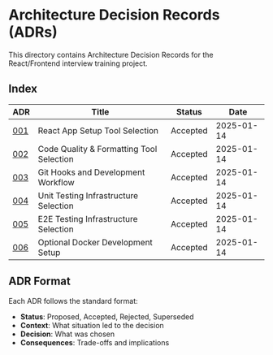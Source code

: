 # Architecture Decision Records (ADRs)

This directory contains Architecture Decision Records for the React/Frontend interview training project.

## Index

| ADR | Title | Status | Date |
|-----|-------|--------|------|
| [001](001-react-app-setup.md) | React App Setup Tool Selection | Accepted | 2025-01-14 |
| [002](002-code-quality-formatting.md) | Code Quality & Formatting Tool Selection | Accepted | 2025-01-14 |
| [003](003-git-hooks-workflow.md) | Git Hooks and Development Workflow | Accepted | 2025-01-14 |
| [004](004-testing-infrastructure.md) | Unit Testing Infrastructure Selection | Accepted | 2025-01-14 |
| [005](005-e2e-testing-playwright.md) | E2E Testing Infrastructure Selection | Accepted | 2025-01-14 |
| [006](006-optional-docker-setup.md) | Optional Docker Development Setup | Accepted | 2025-01-14 |

## ADR Format

Each ADR follows the standard format:
- **Status**: Proposed, Accepted, Rejected, Superseded
- **Context**: What situation led to the decision
- **Decision**: What was chosen
- **Consequences**: Trade-offs and implications